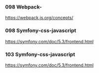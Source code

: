 ### 098 Webpack-

https://webpack.js.org/concepts/

### 098 Symfony-css-javascript

https://symfony.com/doc/5.3/frontend.html

### 103 Symfony-css-javascript

https://symfony.com/doc/5.3/frontend.html
